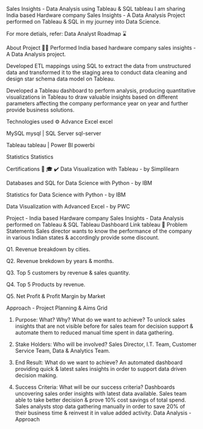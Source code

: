 Sales Insights - Data Analysis using Tableau & SQL tableau
I am sharing India based Hardware company Sales Insights - A Data Analysis Project performed on Tableau & SQL in my journey into Data Science.

For more detials, refer: Data Analyst Roadmap ⌛

About Project 👨‍💻
Performed India based hardware company sales insights - A Data Analysis project.

Developed ETL mappings using SQL to extract the data from unstructured data and transformed it to the staging area to conduct data cleaning and design star schema data model on Tableau.

Developed a Tableau dashboard to perform analysis, producing quantitative visualizations in Tableau to draw valuable insights based on different parameters affecting the company performance year on year and further provide business solutions.

Technologies used ⚙️
Advance Excel excel

MySQL mysql | SQL Server sql-server

Tableau tableau | Power BI powerbi

Statistics Statistics

Certifications 📜 🎓 ✔️
Data Visualization with Tableau - by Simplilearn

Databases and SQL for Data Science with Python - by IBM

Statistics for Data Science with Python - by IBM

Data Visualization with Advanced Excel - by PWC

Project - India based Hardware company Sales Insights - Data Analysis performed on Tableau & SQL
Tableau Dashboard Link tableau 🔗
Problem Statements
Sales director wants to know the performance of the company in various Indian states & accordingly provide some discount.

Q1. Revenue breakdown by cities.

Q2. Revenue brekdown by years & months.

Q3. Top 5 customers by revenue & sales quantity.

Q4. Top 5 Products by revenue.

Q5. Net Profit & Profit Margin by Market

Approach - Project Planning & Aims Grid
1. Purpose: What? Why? What do we want to achieve?
To unlock sales insights that are not visible before for sales team for decision support & automate them to reduced manual time spent in data gathering.

2. Stake Holders: Who will be involved?
Sales Director,
I.T. Team,
Customer Service Team,
Data & Analytics Team.
3. End Result: What do we want to achieve?
An automated dashboard providing quick & latest sales insights in order to support data driven decision making.

4. Success Criteria: What will be our success criteria?
Dashboards uncovering sales order insights with latest data available.
Sales team able to take better decision & prove 10% cost savings of total spend.
Sales analysts stop data gathering manually in order to save 20% of their business time & reinvest it in value added activity.
Data Analysis - Approach
